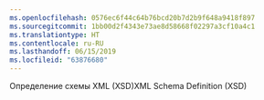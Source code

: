 ```yaml
---
ms.openlocfilehash: 0576ec6f44c64b76bcd20b7d2b9f648a9418f897
ms.sourcegitcommit: 1bb00d2f4343e73ae8d58668f02297a3cf10a4c1
ms.translationtype: HT
ms.contentlocale: ru-RU
ms.lasthandoff: 06/15/2019
ms.locfileid: "63876680"
---
```

<span data-ttu-id="33bba-101">Определение схемы XML (XSD)</span><span class="sxs-lookup"><span data-stu-id="33bba-101">XML Schema Definition (XSD)</span></span>